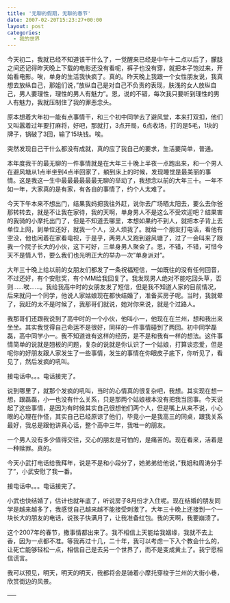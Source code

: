```yaml
---
title: '无聊的假期，无聊的春节'
date: 2007-02-20T15:23:27+00:00
layout: post
categories:
  - 我的世界
---
```


今天初二，我就已经不知道该干什么了，一觉醒来已经是中午十二点以后了，朦胧之间还记得昨天晚上下载的电影还没有看呢，裤子也没有穿，就把本子饱过来，开始看电影。唉，单身的生活我快疯了。真的。昨天晚上我跟一个女性朋友说，我真想去放纵自己，那姐们说，”放纵自己是对自己不负责的表现，肤浅的女人放纵自己，男人要理性，理性的男人有魅力”。恩，说的不错，每次我只要听到理性的男人有魅力，我就压制住了我的罪恶念头。

原本想着大年初一能有点事情干，和三个初中同学去了避风堂，本来打双扣，他们又叫嚣着过年要打麻将，好吧，那就打，3点开局，6点收场，打的是5毛，1块的牌子，锅破了3回，输了15块钱。唉。

突然发现自己干什么都没有成就，真的应了我自己的要求，生活要简单，普通。

本年度我干的最无聊的一件事情就是在大年三十晚上半夜一点跑出来，和一个男人在避风塘从1点半坐到4点半回家了，躺到床上的时候，发现睡觉是最美丽的事情。这是我这一生中最最最最最最无聊的举动了，我想念以前的大年三十。一年不如一年，大家真的是有家，有各自的事情了，约个人太难了。
<!--more-->
今天下午本来不想出门，结果我妈把我往外赶，说你去广场晒太阳去，要么去你爸那转转去，就是不让我在家待，我的天啊，单身男人不是这么不受欢迎吧？结果害的我骑的小摩托出门了，但是不知道去哪里，本想如果约不到人，就把本子背上去单位上网，到单位还好，就我一个人，没人烦我了。就给一个朋友打电话，看他有空没，他也闲着在家看电视，于是乎，两男人又跑到避风塘了，过了一会叫来了跟我一个院子长大的小伙，这下可好，三单身男人聚会了。恩，不错，不错，可惜今天不是情人节，要么我们也光明正大的举办一次”单身派对”。

大年三十晚上给以前的女朋友们都发了一条祝福短信，一如既往的没有任何回音，不过还好，有个安慰奖，有个MM给我回复了。我发现男人绝对不能吃回头草，否则……唉……。我给我高中时的女朋友发了短信，但是我不知道人家的目前情况，后来就问一个同学，他说人家姑娘现在都快结婚了，准备买房子呢。当时，我就晕了，我赶的太不是时候了，我那哥们就说，她对你来说，就是个过路人。

我那哥们还跟我说到了高中时的一个小伙，他叫小一，他现在在兰州，想和我出来坐坐。其实我觉得自己命运不是很好，同样的一件事情碰到了两回。初中同学磊磊，高中同学小一。我不知道谁有这样的经历，是不是和我有一样的想法。这件事情简单的说就是翘板的问题，复杂的说就是你认识了一个姑娘，打算谈恋爱，但是呢你的好朋友跟人家发生了一些事情，发生的事情在你眼皮子底下，你听见了，看见了，然后发疯的吼叫。

接电话中。。。电话接完了。

说到哪里了，就那个发疯的吼叫，当时的心情真的很复杂吧，我想。其实现在想一想，跟磊磊，小一也没有什么关系，只是那两个姑娘根本没有把我当回事。今天说起了这些事情，是因为有时候其实自己很想他们两个人，但是嘴上从来不说，小心眼的心理在作怪，其实自己已经原谅了他们，毕竟小一是我高三的同桌，跟我关系最好，我总是跟他讲真心话，整个高中三年，我唯一的朋友。

一个男人没有多少值得交往，交心的朋友是可怕的，是痛苦的。现在看来，活着是一种赎罪。真的。

今天小武打电话给我拜年，说是不是和小段分了，她弟弟给他说，”我姐和周涛分手了”，小武安慰了我一番。

接电话中。。。电话接完了。

小武也快结婚了，估计也就年底了，听说房子8月份才入住呢。现在结婚的朋友同学是越来越多了，我感觉自己越来越不能接受刺激了。大年三十晚上还接到一个一块长大的朋友的电话，说孩子快满月了，让我准备红包。我的天啊，我要崩溃了。

这个2007年的春节，撒事情都出来了。我不相信上天能给我姻缘，我就不去上香，因为一点都不准。等我再过十几，二十年，我可以考虑一下入个教会什么的，让死亡能够轻松一点，相信自己是去另一个世界了，而不是变成黄土了。我宁愿相信谎言。

我可以预见，明天，明天的明天，我都将会是骑着小摩托穿梭于兰州的大街小巷，欣赏街边的风景。

—–